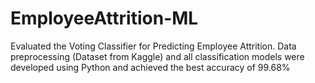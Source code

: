 # EmployeeAttrition-ML

Evaluated the Voting Classifier for Predicting Employee Attrition. Data preprocessing (Dataset from Kaggle) and all classification models were developed using Python and achieved the best accuracy of 99.68%
